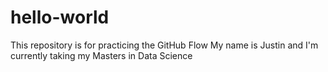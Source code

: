 # hello-world
This repository is for practicing the GitHub Flow
My name is Justin and I'm currently taking my Masters in Data Science
